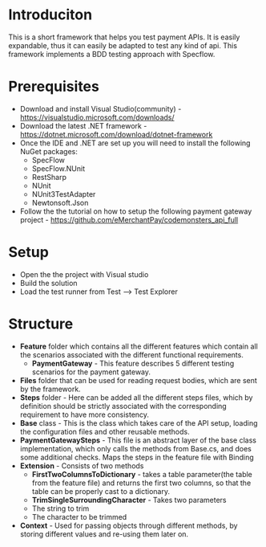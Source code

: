 Introduciton
=============
This is a short framework that helps you test payment APIs. It is easily expandable, thus it can easily be adapted to test any kind of api. This framework implements a BDD testing approach with Specflow.

Prerequisites
==============
- Download and install Visual Studio(community) - https://visualstudio.microsoft.com/downloads/
- Download the latest .NET framework - https://dotnet.microsoft.com/download/dotnet-framework
- Once the IDE and .NET are set up you will need to install the following NuGet packages:
  - SpecFlow
  - SpecFlow.NUnit
  - RestSharp
  - NUnit
  - NUnit3TestAdapter
  - Newtonsoft.Json
 - Follow the the tutorial on how to setup the following payment gateway project - https://github.com/eMerchantPay/codemonsters_api_full
 
 Setup
 =====
 - Open the the project with Visual studio
 - Build the solution
 - Load the test runner from Test --> Test Explorer
 
 Structure
 =========
 - **Feature** folder which contains all the different features which contain all the scenarios associated with the different functional requirements.
    - **PaymentGateway** - This feature describes 5 different testing scenarios for the payment gateway.
 - **Files** folder that can be used for reading request bodies, which are sent by the framework.
 - **Steps** folder - Here can be added all the different steps files, which by definition should be strictly associated with the corresponding requirement to have more consistency.
  - **Base** class - This is the class which takes care of the API setup, loading the configuration files and other reusable methods.
  - **PaymentGatewaySteps** - This file is an abstract layer of the base class implementation, which only calls the methods from Base.cs, and does some additional checks. Maps the steps in the feature file with Binding
  - **Extension** - Consists of two methods
    - **FirstTwoColumnsToDictionary** - takes a table parameter(the table from the feature file) and returns the first two columns, so that the table can be properly cast to a dictionary.
    - **TrimSingleSurroundingCharacter** - Takes two parameters
    - The string to trim
    - The character to be trimmed
  - **Context** - Used for passing objects through different methods, by storing different values and re-using them later on.
